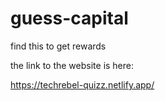 # guess-capital
find this to get rewards

the link to the website is here:

https://techrebel-quizz.netlify.app/
